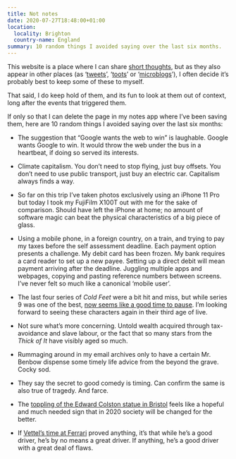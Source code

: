 ```yaml
---
title: Not notes
date: 2020-07-27T18:48:00+01:00
location:
  locality: Brighton
  country-name: England
summary: 10 random things I avoided saying over the last six months.
---
```

This website is a place where I can share [short thoughts][1], but as they also appear in other places (as ‘[tweets][2]’, ‘[toots][3]’ or ‘[microblogs][4]’), I often decide it’s probably best to keep some of these to myself.

That said, I do keep hold of them, and its fun to look at them out of context, long after the events that triggered them.

If only so that I can delete the page in my notes app where I’ve been saving them, here are 10 random things I avoided saying over the last six months:

* The suggestion that “Google wants the web to win” is laughable. Google wants Google to win. It would throw the web under the bus in a heartbeat, if doing so served its interests.

* Climate capitalism. You don’t need to stop flying, just buy offsets. You don’t need to use public transport, just buy an electric car. Capitalism always finds a way.

* So far on this trip I’ve taken photos exclusively using an iPhone 11 Pro but today I took my FujiFilm X100T out with me for the sake of comparison. Should have left the iPhone at home; no amount of software magic can beat the physical characteristics of a big piece of glass.

* Using a mobile phone, in a foreign country, on a train, and trying to pay my taxes before the self assessment deadline. Each payment option presents a challenge. My debit card has been frozen. My bank requires a card reader to set up a new payee. Setting up a direct debit will mean payment arriving after the deadline. Juggling multiple apps and webpages, copying and pasting reference numbers between screens. I’ve never felt so much like a canonical ‘mobile user’.

* The last four series of <cite>Cold Feet</cite> were a bit hit and miss, but while series 9 was one of the best, [now seems like a good time to pause][5]. I’m looking forward to seeing these characters again in their third age of live.

* Not sure what’s more concerning. Untold wealth acquired through tax-avoidance and slave labour, or the fact that so many stars from the <cite>Thick of It</cite> have visibly aged so much.

* Rummaging around in my email archives only to have a certain Mr. Benbow dispense some timely life advice from the beyond the grave. Cocky sod.

* They say the secret to good comedy is timing. Can confirm the same is also true of tragedy. And farce.

* The [toppling of the Edward Colston statue in Bristol][6] feels like a hopeful and much needed sign that in 2020 society will be changed for the better.

* If [Vettel’s time at Ferrari][7] proved anything, it’s that while he’s a good driver, he’s by no means a great driver. If anything, he’s a good driver with a great deal of flaws.

[1]: /notes/
[2]: https://twitter.com/paulrobertlloyd
[3]: https://mastodon.social/@paulrobertlloyd
[4]: https://micro.blog/paulrobertlloyd
[5]: https://twitter.com/ColdFeetTV/status/1229525833083211776
[6]: https://www.theguardian.com/uk-news/2020/jun/07/blm-protesters-topple-statue-of-bristol-slave-trader-edward-colston
[7]: https://www.bbc.co.uk/sport/formula1/52612216
